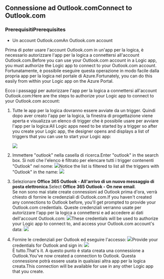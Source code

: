 ## <a name="connect-to-outlookcom"></a><span data-ttu-id="d47be-101">Connessione ad Outlook.com</span><span class="sxs-lookup"><span data-stu-id="d47be-101">Connect to Outlook.com</span></span>
### <a name="prerequisites"></a><span data-ttu-id="d47be-102">Prerequisiti</span><span class="sxs-lookup"><span data-stu-id="d47be-102">Prerequisites</span></span>
* <span data-ttu-id="d47be-103">Un account Outlook.com</span><span class="sxs-lookup"><span data-stu-id="d47be-103">An Outlook.com account</span></span>

<span data-ttu-id="d47be-104">Prima di poter usare l'account Outlook.com in un'app per la logica, è necessario autorizzare l'app per la logica a connettersi all'account Outlook.com.</span><span class="sxs-lookup"><span data-stu-id="d47be-104">Before you can use your Outlook.com account in a Logic app, you must authorize the Logic app to connect to your Outlook.com account.</span></span> <span data-ttu-id="d47be-105">Fortunatamente, è possibile eseguire questa operazione in modo facile dalla propria app per la logica nel portale di Azure.</span><span class="sxs-lookup"><span data-stu-id="d47be-105">Fortunately, you can do this easily from within your Logic app on the Azure Portal.</span></span> 

<span data-ttu-id="d47be-106">Ecco i passaggi per autorizzare l'app per la logica a connettersi all'account Outlook.com:</span><span class="sxs-lookup"><span data-stu-id="d47be-106">Here are the steps to authorize your Logic app to connect to your Outlook.com account:</span></span>

1. <span data-ttu-id="d47be-107">Tutte le app per la logica dovranno essere avviate da un trigger. Quindi dopo aver creato l'app per la logica, la finestra di progettazione viene aperta e visualizza un elenco di trigger che è possibile usare per avviare l'app per la logica:</span><span class="sxs-lookup"><span data-stu-id="d47be-107">All Logic apps need to be started by a trigger so after you create your Logic app, the designer opens and displays a list of triggers that you can use to start your Logic app:</span></span>
   
   ![](./media/connectors-create-api-outlook/office365-outlook-0.png)
2. <span data-ttu-id="d47be-108">Immettere "outlook" nella casella di ricerca.</span><span class="sxs-lookup"><span data-stu-id="d47be-108">Enter "outlook" in the search box.</span></span> <span data-ttu-id="d47be-109">Si noti che l'elenco è filtrato per elencare tutti i trigger contenenti "Outlook" nel nome: ![](./media/connectors-create-api-outlook/office365-outlook-0-5.png)</span><span class="sxs-lookup"><span data-stu-id="d47be-109">Notice the list is filtered to list all the triggers with "Outlook" in the name: ![](./media/connectors-create-api-outlook/office365-outlook-0-5.png)</span></span>
3. <span data-ttu-id="d47be-110">Selezionare **Office 365 Outlook - All'arrivo di un nuovo messaggio di posta elettronica**.</span><span class="sxs-lookup"><span data-stu-id="d47be-110">Select **Office 365 Outlook - On new email**.</span></span>   
   <span data-ttu-id="d47be-111">Se non sono mai state create connessioni ad Outlook prima d'ora, verrà chiesto di fornire le credenziali di Outlook.com.</span><span class="sxs-lookup"><span data-stu-id="d47be-111">If you haven't created any connections to Outlook before, you'll get prompted to provide your Outlook.com credentials.</span></span> <span data-ttu-id="d47be-112">Queste credenziali verranno usate per autorizzare l'app per la logica a connettersi e ad accedere ai dati dell'account Outlook.com: ![](./media/connectors-create-api-outlook/office365-outlook-1.png)</span><span class="sxs-lookup"><span data-stu-id="d47be-112">These credentials will be used to authorize your Logic app to connect to, and access your Outlook.com account's data: ![](./media/connectors-create-api-outlook/office365-outlook-1.png)</span></span>
4. <span data-ttu-id="d47be-113">Fornire le credenziali per Outlook ed eseguire l'accesso: ![](./media/connectors-create-api-outlook/office365-outlook-2.png)</span><span class="sxs-lookup"><span data-stu-id="d47be-113">Provide your credentials for Outlook and sign in: ![](./media/connectors-create-api-outlook/office365-outlook-2.png)</span></span>  
   <span data-ttu-id="d47be-114">È tutto.</span><span class="sxs-lookup"><span data-stu-id="d47be-114">That's it.</span></span> <span data-ttu-id="d47be-115">A questo punto è stata creata una connessione a Outlook.</span><span class="sxs-lookup"><span data-stu-id="d47be-115">You've now created a connection to Outlook.</span></span> <span data-ttu-id="d47be-116">Questa connessione potrà essere usata in qualsiasi altra app per la logica creata.</span><span class="sxs-lookup"><span data-stu-id="d47be-116">This connection will be available for use in any other Logic app that you create.</span></span>

